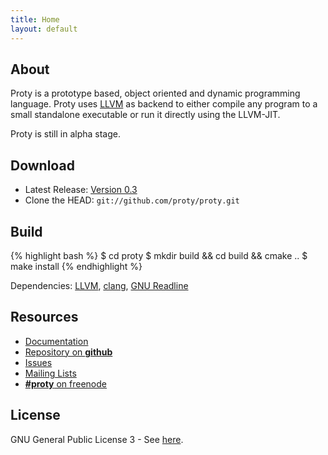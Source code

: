 ```yaml
---
title: Home
layout: default
---
```


## About

Proty is a prototype based, object oriented and dynamic programming
language. Proty uses [LLVM](http://llvm.org) as backend to either
compile any program to a small standalone executable or run it
directly using the LLVM-JIT.

Proty is still in alpha stage.

## Download

- Latest Release: [Version 0.3](http://ftp.proty.cc/proty/proty-0.3.tar.gz)
- Clone the HEAD: `git://github.com/proty/proty.git`

## Build

{% highlight bash %}
$ cd proty
$ mkdir build && cd build && cmake ..
$ make install
{% endhighlight %}

Dependencies: [LLVM](http://llvm.org), [clang](http://clang.llvm.org), [GNU Readline](http://www.gnu.org/software/readline/)

## Resources

- [Documentation](http://doc.proty.cc)
- [Repository on **github**](https://github.com/proty/proty)
- [Issues](https://github.com/proty/proty/issues)
- [Mailing Lists](http://mail.proty.cc)
- [**#proty** on freenode](irc://chat.freenode.net/%23proty)

## License

GNU General Public License 3 - See [here](/license/).
